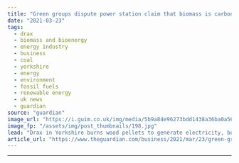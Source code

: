 ```yaml
---
title: "Green groups dispute power station claim that biomass is carbon-neutral"
date: "2021-03-23"
tags: 
  - drax
  - biomass and bioenergy
  - energy industry
  - business
  - coal
  - yorkshire
  - energy
  - environment
  - fossil fuels
  - renewable energy
  - uk news
  - guardian
source: "guardian"
image_url: "https://i.guim.co.uk/img/media/5b9a84e96273bdd1438a36ba0a56138aba1f5a5f/0_269_4330_2599/master/4330.jpg?width=460&quality=85&auto=format&fit=max&s=848f18a0f5426479e83d8eb5f671efbf"
image_fp: "/assets/img/post_thumbnails/198.jpg"
lead: "Drax in Yorkshire burns wood pellets to generate electricity, but forests cannot be replaced quickly enough, say campaignersThe UK’s plan to burn more trees to generate “renewable” electricity has come under fire from green groups and sustainable inv..."
article_url: "https://www.theguardian.com/business/2021/mar/23/green-groups-dispute-power-station-claim-biomass-carbon-neutral"
---
```


---
